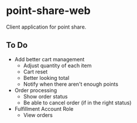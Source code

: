 # point-share-web
Client application for point share.

## To Do
- Add better cart management
    - Adjust quantity of each item
    - Cart reset
    - Better looking total
    - Notify when there aren't enough points
- Order processing
    - Show order status
    - Be able to cancel order (if in the right status)
- Fulfillment Account Role
    - View orders
